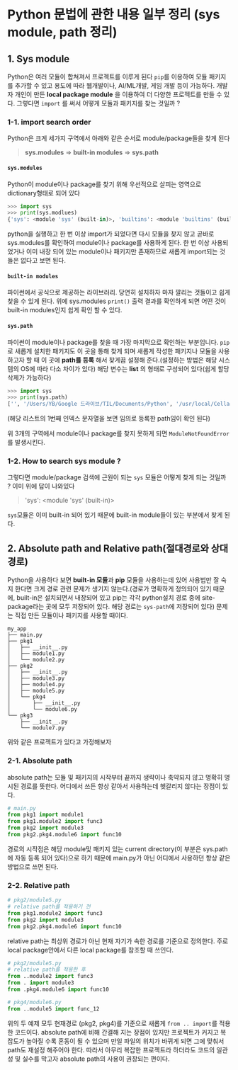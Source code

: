 # Python 문법에 관한 내용 일부 정리 (sys module, path 정리)



## 1. Sys module

Python은 여러 모듈이 합쳐져서 프로젝트를 이루게 된다 ```pip```를 이용하여 모듈 패키지를 추가할 수 있고 용도에 따라 웹개발이나, AI/ML개발, 게임 개발 등이 가능하다. 개발자 개인이 만든 **local package module** 을 이용하여 더 다양한 프로젝트를 만들 수 있다. 그렇다면 ``import`` 를 써서 어떻게 모듈과 패키지를 찾는 것일까 ?



### 1-1. import search order



Python은 크게 세가지 구역에서 아래와 같은 순서로 module/package들을 찾게 된다

>  **sys.modules** => **built-in modules** => **sys.path** 



#### ``sys.modules``

Python이 module이나 package를 찾기 위해 우선적으로 살피는 영역으로 dictionary형태로 되어 있다

```python
>>> import sys
>>> print(sys.modlues)
{'sys': <module 'sys' (built-in)>, 'builtins': <module 'builtins' (built-in)>, '_frozen_importlib': <module 'importlib._bootstrap' (frozen)>, '_imp': <module '_imp' (built-in)>, '_thread': <module '_thread' (built-in)>, '_warnings': <module '_warnings' (built-in)>, '_weakref': <module '_weakref' (built-in)>, 'zipimport': <module 'zipimport' (built-in)>, '_frozen_importlib_external': <module 'importlib._bootstrap_external' (frozen)>, '_io': <module 'io' (built-in)>, 'marshal': <module 'marshal' (built-in)>, 'posix': <module 'posix' (built-in)>, 'encodings': <module 'encodings' from  .... '/usr/local/Cellar/python/3.7.6_1/Frameworks/Python.framework/Versions/3.7/lib/python3.7/rlcompleter.py'>, 'mod1': <module 'mod1' from '/Users/YB/Google 드라이브/TIL/Documents/Python/mod1.py'>}
```

python을 실행하고 한 번 이상 import가 되었다면 다시 모듈을 찾지 않고 곧바로 sys.modules를 확인하여 module이나 package를 사용하게 된다. 한 번 이상 사용되었거나 이미 내장 되어 있는 module이나 패키지만 존재하므로 새롭게 import되는 것들은 없다고 보면 된다.



#### ``built-in modules``

파이썬에서 공식으로 제공하는 라이브러리. 당연히 설치하자 마자 깔리는 것들이고 쉽게 찾을 수 있게 된다. 위에 sys.modules ``print()`` 출력 결과를 확인하게 되면 어떤 것이 built-in modules인지 쉽게 확인 할 수 있다.



#### ``sys.path``

파이썬이 module이나 package를 찾을 때 가장 마지막으로 확인하는 부분입니다. ``pip`` 로 새롭게 설치한 패키지도 이 곳을 통해 찾게 되며 새롭게 작성한 패키지나 모듈을 사용하고자 할 때 이 곳에 **path를 등록** 해서 찾게끔 설정해 준다.(설정하는 방법은 해당 시스템의 OS에 따라 다소 차이가 있다) 해당 변수는 **list** 의 형태로 구성되어 있다(쉽게 할당 삭제가 가능하다)

```python
>>> import sys
>>> print(sys.path)
['', '/Users/YB/Google 드라이브/TIL/Documents/Python', '/usr/local/Cellar/python/3.7.6_1/Frameworks/Python.framework/Versions/3.7/lib/python37.zip', '/usr/local/Cellar/python/3.7.6_1/Frameworks/Python.framework/Versions/3.7/lib/python3.7', '/usr/local/Cellar/python/3.7.6_1/Frameworks/Python.framework/Versions/3.7/lib/python3.7/lib-dynload', '/Users/YB/Library/Python/3.7/lib/python/site-packages', '/usr/local/lib/python3.7/site-packages']
```

(해당 리스트의 1번째 인덱스 문자열을 보면 임의로 등록한 path임이 확인 된다)



위 3개의 구역에서 module이나 package를 찾지 못하게 되면 ``ModuleNotFoundError``를 발생시킨다.



### 1-2. How to search sys module ?



그렇다면 module/package 검색에 근원이 되는 ``sys`` 모듈은 어떻게 찾게 되는 것일까 ? 이미 위에 답이 나와있다

> 'sys': <module 'sys' (built-in)>

``sys``모듈은 이미 built-in 되어 있기 때문에 built-in module들이 있는 부분에서 찾게 된다.



## 2. Absolute path and Relative path(절대경로와 상대경로)

Python을 사용하다 보면 **built-in 모듈**과 **pip** 모듈을 사용하는데 있어 사용법만 잘 숙지 한다면 크게 경로 관련 문제가 생기지 않는다.(경로가 명확하게 정의되어 있기 때문에, built-in은 설치되면서 내장되어 있고 pip는 각각 python설치 경로 중에 site-package라는 곳에 모두 저장되어 있다. 해당 경로는 ``sys-path``에 저장되어 있다) 문제는 직접 만든 모듈이나 패키지를 사용할 때이다.



```shell
my_app
├── main.py
├── pkg1
│   ├── __init__.py
│   ├── module1.py
│   └── module2.py
├── pkg2
│   ├── __init__.py
│   ├── module3.py
│   ├── module4.py
│   ├── module5.py
│   └── pkg4
│       ├── __init__.py
│       └── module6.py
└── pkg3
    ├── __init__.py
    └── module7.py
```

위와 같은 프로젝트가 있다고 가정해보자



### 2-1. Absolute path

absolute path는 모듈 및 패키지의 시작부터 끝까지 생략이나 축약되지 않고 명확히 명시된 경로를 뜻한다. 어디에서 쓰든 항상 같아서 사용하는데 헷갈리지 않다는 장점이 있다.



```python
# main.py
from pkg1 import module1
from pkg1.module2 import func3
from pkg2 import module3
from pkg2.pkg4.module6 import func10
```

경로의 시작점은 해당 module및 패키지 있는 current directory(이 부분은 sys.path에 자동 등록 되어 있다)으로 하기 때문에 main.py가 아닌 어디에서 사용하던 항상 같은 방법으로 쓰면 된다.



### 2-2. Relative path



```python
# pkg2/module5.py
# relative path를 적용하기 전
from pkg1.module2 import func3
from pkg2 import module3
from pkg2.pkg4.module6 import func10
```



relative path는 최상위 경로가 아닌 현재 자기가 속한 경로를 기준으로 정의한다. 주로 local package안에서 다른 local package를 참조할 때 쓰인다.



```python
# pkg2/module5.py
# relative path를 적용한 후
from ..module2 import func3
from . import module3
from .pkg4.module6 import func10
```

```python
# pkg4/module6.py
from ..module5 import func_12
```



위의 두 예제 모두 현재경로 (pkg2, pkg4)를 기준으로 새롭게 ``from .. import``를 적용한 코드이다. absolute path에 비해 간결해 지는 장점이 있지만 프로젝트가 커지고 복잡도가 높아질 수록 혼동이 될 수 있으며 만일 파일의 위치가 바뀌게 되면 그에 맞춰서 path도 재설정 해주어야 한다. 따라서 아무리 복잡한 프로젝트라 하더라도 코드의 일관성 및 실수를 막고자 absolute path의 사용이 권장되는 편이다.







